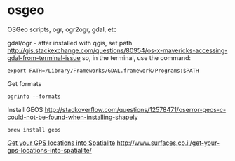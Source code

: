# osgeo
OSGeo scripts, ogr, ogr2ogr, gdal, etc

gdal/ogr - after installed with qgis, set path
http://gis.stackexchange.com/questions/80954/os-x-mavericks-accessing-gdal-from-terminal-issue
so, in the terminal, use the command:

	export PATH=/Library/Frameworks/GDAL.framework/Programs:$PATH

Get formats

	ogrinfo --formats


Install GEOS
http://stackoverflow.com/questions/12578471/oserror-geos-c-could-not-be-found-when-installing-shapely

	brew install geos

[Get your GPS locations into Spatialite](http://www.surfaces.co.il/get-your-gps-locations-into-spatialite/)
http://www.surfaces.co.il/get-your-gps-locations-into-spatialite/
